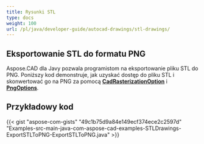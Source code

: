 ```yaml
---
title: Rysunki STL
type: docs
weight: 100
url: /pl/java/developer-guide/autocad-drawings/stl-drawings/
---
```


## **Eksportowanie STL do formatu PNG**

Aspose.CAD dla Javy pozwala programistom na eksportowanie pliku STL do PNG. Poniższy kod demonstruje, jak uzyskać dostęp do pliku STL i skonwertować go na PNG za pomocą [**CadRasterizationOption**](https://reference.aspose.com/cad/java/com.aspose.cad.imageoptions/CadRasterizationOptions) i [**PngOptions**](https://reference.aspose.com/cad/java/com.aspose.cad.imageoptions/PngOptions).

## Przykładowy kod

{{< gist "aspose-com-gists" "49c1b75d9a84e149ecf374ece2c2597d" "Examples-src-main-java-com-aspose-cad-examples-STLDrawings-ExportSTLToPNG-ExportSTLToPNG.java" >}}
